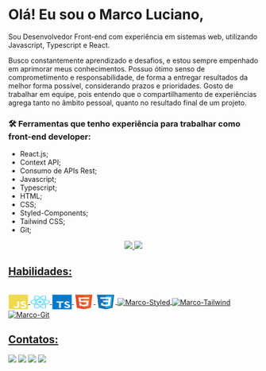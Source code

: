 # Olá! Eu sou o Marco Luciano, 

Sou Desenvolvedor Front-end com experiência em sistemas web, utilizando Javascript, Typescript e React.

Busco constantemente aprendizado e desafios, e estou sempre empenhado em aprimorar meus conhecimentos. Possuo ótimo senso de comprometimento e responsabilidade, de forma a entregar resultados da melhor forma possível, considerando prazos e prioridades. Gosto de trabalhar em equipe, pois entendo que o compartilhamento de experiências agrega tanto no âmbito pessoal, quanto no resultado final de um projeto.

### 🛠 Ferramentas que tenho experiência para trabalhar como front-end developer:

* React.js;
* Context API;
* Consumo de APIs Rest;
* Javascript;
* Typescript;
* HTML;
* CSS; 
* Styled-Components;
* Tailwind CSS;
* Git;

<div align="center">
  <a href="https://github.com/marcolucianodev">
  <img height="180em" src="https://github-readme-stats.vercel.app/api?username=marcolucianodev&show_icons=true&theme=dark&include_all_commits=true&count_private=true"/>
  <img height="180em" src="https://github-readme-stats.vercel.app/api/top-langs/?username=marcolucianodev&layout=compact&langs_count=7&theme=dark"/>
</div>

<h2>Habilidades:</h2>
<div style="display: inline_block"><br>
  <img align="center" alt="Marco-Js" title="JavaScript" height="30" width="40" src="https://raw.githubusercontent.com/devicons/devicon/master/icons/javascript/javascript-plain.svg">
  <img align="center" alt="Marco-React" title="ReactJs" height="30" width="40" src="https://raw.githubusercontent.com/devicons/devicon/master/icons/react/react-original.svg">
  <img align="center" alt="Marco-Ts" title="TypeScript" height="30" width="40" src="https://raw.githubusercontent.com/devicons/devicon/master/icons/typescript/typescript-plain.svg">
  <img align="center" alt="Marco-HTML" title="HTML" height="30" width="40" src="https://raw.githubusercontent.com/devicons/devicon/master/icons/html5/html5-original.svg">
  <img align="center" alt="Marco-CSS" title="CSS" height="30" width="40" src="https://raw.githubusercontent.com/devicons/devicon/master/icons/css3/css3-original.svg">
  <img align="center" alt="Marco-Styled" title="Styled Components" height="30" width="auto" src="https://marcoluciano.netlify.app/assets/img/styled-components.png">
  <img align="center" alt="Marco-Tailwind" title="Tailwind CSS" height="30" width="auto" src="https://marcoluciano.netlify.app/assets/img/tailwind-css.png">
  <img align="center" alt="Marco-Git" title="Git" height="30" width="30" src="https://marcoluciano.netlify.app/assets/img/git.png">
</div>
 
##
<h2>Contatos:</h2>  
<div>
  <a href="https://www.linkedin.com/in/marcolucianodev" target="_blank"><img src="https://img.shields.io/badge/-LinkedIn-%230077B5?style=for-the-badge&logo=linkedin&logoColor=white" target="_blank"></a>
  <a href="https://instagram.com/marcoluciano.dev" target="_blank"><img src="https://img.shields.io/badge/-Instagram-%23E4405F?style=for-the-badge&logo=instagram&logoColor=white" target="_blank"></a>
  <a href="https://marcoluciano.netlify.app/" target="_blank"><img src="https://img.shields.io/badge/PORTF%C3%93LIO-lightgrey?style=for-the-badge" target="_blank"></a>
  <a href = "mailto:maurelio.sluciano@gmail.com"><img src="https://img.shields.io/badge/Gmail-D14836?style=for-the-badge&logo=gmail&logoColor=white" target="_blank"></a>   
</div>
